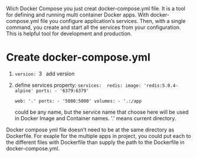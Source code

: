 Wich Docker Compose you just creat docker-compose.yml file. It is a tool for defining and running multi container Docker apps. With docker-compose.yml file you configure application’s services. Then, with a single command, you create and start all the services from your configuration. This is helpful tool for development and production.

# Create docker-compose.yml

1. `version: `3` ` add version

2. define services property:
   `services: 
   	  redis:
   	    image: 'redis:5.0.4-alpine'
   	    ports:
   	      - '6379:6379'`

   	 `web: '.'
   	  ports:
   	    - '5000:5000'
   	      volumes:
   	        - '.:/app`

   	 could be any name, but the service name that choose here will be used in Docker Image and Container names. '.' means current directory.

Docker compose yml file doesn't need to be at the same directory as Dockerfile. For exaple for the multiple apps in project, you could put each to the different files with Dockerfile than supply the path to the Dockerfile in docker-compose.yml.

